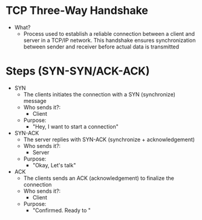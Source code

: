 # TCP Three-Way Handshake
- What?
	- Process used to establish a reliable connection between a client and server in a TCP/IP network. This handshake ensures synchronization between sender and receiver before actual data is transmitted

# Steps (SYN-SYN/ACK-ACK)
- SYN
	- The clients initiates the connection with a SYN (synchronize) message
	- Who sends it?:
		- Client
	- Purpose:
		- "Hey, I want to start a connection"
- SYN-ACK
	- The server replies with SYN-ACK (synchronize + acknowledgement)
	- Who sends it?:
		- Server
	- Purpose:
		- "Okay, Let's talk"
- ACK
	- The clients sends an ACK (acknowledgement) to finalize the connection
	- Who sends it?:
		- Client
	- Purpose:
		- "Confirmed. Ready to  "